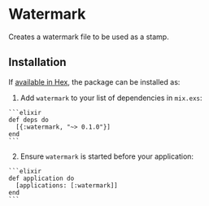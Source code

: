 # Watermark

Creates a watermark file to be used as a stamp.

## Installation

If [available in Hex](https://hex.pm/docs/publish), the package can be installed as:

  1. Add `watermark` to your list of dependencies in `mix.exs`:

    ```elixir
    def deps do
      [{:watermark, "~> 0.1.0"}]
    end
    ```

  2. Ensure `watermark` is started before your application:

    ```elixir
    def application do
      [applications: [:watermark]]
    end
    ```

